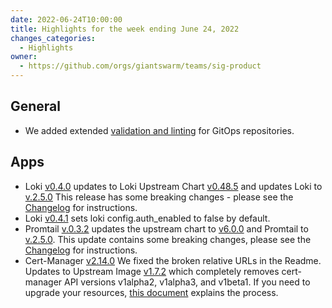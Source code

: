```yaml
---
date: 2022-06-24T10:00:00
title: Highlights for the week ending June 24, 2022
changes_categories:
  - Highlights
owner:
  - https://github.com/orgs/giantswarm/teams/sig-product
---
```


## General

- We added extended [validation and linting](https://github.com/giantswarm/gitops-template#configuring-extra-validation-and-diff-previews-on-github) for GitOps repositories.

## Apps

- Loki [v0.4.0](https://github.com/giantswarm/loki-app/releases/tag/v0.4.0) updates to Loki Upstream Chart [v0.48.5](https://github.com/grafana/helm-charts/releases/tag/loki-distributed-0.48.5) and updates Loki to [v.2.5.0](https://github.com/grafana/loki/releases/tag/v2.5.0) This release has some breaking changes - please see the [Changelog](https://github.com/giantswarm/loki-app/blob/v0.4.0/CHANGELOG.md#changes-required-in-your-valuesyaml-file) for instructions. 
- Loki [v0.4.1](https://github.com/giantswarm/loki-app/releases/tag/v0.4.1) sets loki config.auth_enabled to false by default.
- Promtail [v.0.3.2](https://github.com/giantswarm/promtail-app/releases/tag/v0.3.2) updates the upstream chart to [v6.0.0](https://github.com/grafana/helm-charts/releases/tag/promtail-6.0.0) and Promtail to [v.2.5.0](https://github.com/grafana/loki/releases/tag/v2.5.0). This update contains some breaking changes, please see the [Changelog](https://github.com/giantswarm/promtail-app/blob/master/CHANGELOG.md#changes-required-in-your-valuesyaml-file) for instructions.
- Cert-Manager [v2.14.0](https://github.com/giantswarm/cert-manager-app/releases/tag/v2.14.0) We fixed the broken relative URLs in the Readme. Updates to Upstream Image [v1.7.2](https://github.com/cert-manager/cert-manager/releases/tag/v1.7.2) which completely removes cert-manager API versions v1alpha2, v1alpha3, and v1beta1. If you need to upgrade your resources, [this document](https://cert-manager.io/docs/installation/upgrading/remove-deprecated-apis/#upgrading-existing-cert-manager-resources) explains the process. 
